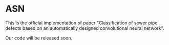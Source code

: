 # ASN

This is the official implementation of paper "Classification of sewer pipe defects based on an automatically designed convolutional neural network".

Our code will be released soon.
